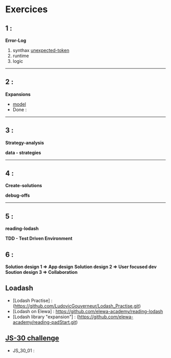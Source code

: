 # Exercices

## 1 : 
__Error-Log__
 1. synthax
 [unexpected-token](https://github.com/LudovicGouverneur/unexpected-token.git)
 2. runtime
 3. logic

___
## 2 :
__Expansions__
 * [model](https://github.com/LudovicGouverneur/expansions.git)
 * Done : 
 


___
## 3 : 
__Strategy-analysis__

__data - strategies__

___
## 4 : 
__Create-solutions__

__debug-offs__

___
## 5 :
__reading-lodash__

__TDD - Test Driven Environment__

## 6 :
__Solution design 1 => App design__
__Solution design 2 => User focused dev__
__Soution design 3 => Collaboration__

## Loadash 
 * [Lodash Practise] : (https://github.com/LudovicGouverneur/Lodash_Practise.git)
 * [Lodash on Elewa] : https://github.com/elewa-academy/reading-lodash
 * [Lodash library "expansion"] : (https://github.com/elewa-academy/reading-padStart.git)
 
## [JS-30 challenge](https://github.com/elewa-academy/javascript-30)
 * JS_30_01 : 
